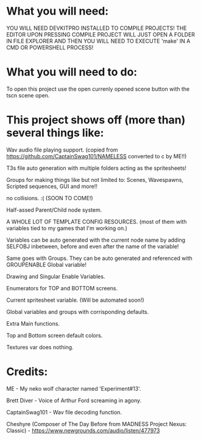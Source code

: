 # What you will need:
YOU WILL NEED DEVKITPRO INSTALLED TO COMPILE PROJECTS!
THE EDITOR UPON PRESSING COMPILE PROJECT WILL JUST OPEN A FOLDER IN FILE EXPLORER AND THEN YOU WILL NEED TO EXECUTE 'make' IN A CMD OR POWERSHELL PROCESS!

# What you will need to do:
To open this project use the open currenly opened scene button with the tscn scene open.

# This project shows off (more than) several things like:

Wav audio file playing support. (copied from https://github.com/CaptainSwag101/NAMELESS converted to c by ME!!)
 
T3s file auto generation with multiple folders acting as the spritesheets!
 
Groups for making things like but not limited to: Scenes, Wavespawns, Scripted sequences, GUI and more!!
 
no collisions. :( (SOON TO COME!)
 
Half-assed Parent/Child node system.
 
A WHOLE LOT OF TEMPLATE CONFIG RESOURCES. (most of them with variables tied to my games that I'm working on.)
 
Variables can be auto generated with the current node name by adding SELFOBJ inbetween, before and even after the name of the variable!
 
Same goes with Groups. They can be auto generated and referenced with GROUPENABLE Global variable!
 
Drawing and Singular Enable Variables.
 
Enumerators for TOP and BOTTOM screens.
 
Current spritesheet variable. (Will be automated soon!)
 
Global variables and groups with corrisponding defaults.
 
Extra Main functions.
 
Top and Bottom screen default colors.
 
Textures var does nothing.
	
# Credits: 

ME - My neko wolf character named 'Experiment#13'.

Brett Diver - Voice of Arthur Ford screaming in agony.

CaptainSwag101 - Wav file decoding function.

Cheshyre (Composer of The Day Before from MADNESS Project Nexus: Classic) - https://www.newgrounds.com/audio/listen/477973
	
